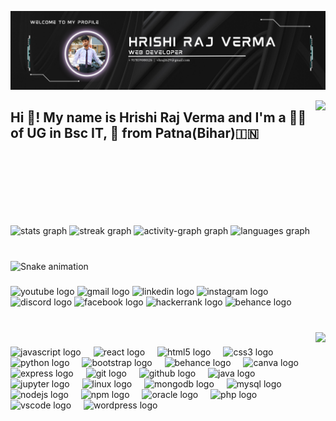 ![logo](https://github.com/Hrishi-29/Hrishi-29/blob/main/Hrishi%20RAj%20Verma.png)

<img align="right" height="200" src="https://raw.githubusercontent.com/TheDudeThatCode/TheDudeThatCode/master/Assets/Developer.gif"  />

###

<h2 align="left">Hi 👋! My name is Hrishi Raj Verma and I'm a 👨‍🎓 of UG in Bsc IT, 🚀 from Patna(Bihar)🇮🇳</h2>

###

<br clear="both">

<div align="left">
  <img src="https://github-readme-stats.vercel.app/api?username=Hrishi-29&hide_title=false&hide_rank=false&show_icons=true&include_all_commits=true&count_private=true&disable_animations=false&theme=codeSTACKr&locale=en&hide_border=false" height="150" alt="stats graph"  />
  <img src="https://streak-stats.demolab.com?user=Hrishi-29&locale=en&mode=weekly&theme=codeSTACKr&hide_border=true&border_radius=15" height="150" alt="streak graph"  />
  <img src="https://github-readme-activity-graph.vercel.app/graph?username=Hrishi-29&hide_border=true&area=true&theme=nord&radius=15" height="150" alt="activity-graph graph"  />
  <img src="https://github-readme-stats.vercel.app/api/top-langs?username=Hrishi-29&locale=en&hide_title=true&layout=compact&card_width=320&langs_count=5&theme=codeSTACKr&hide_border=true" height="150" alt="languages graph"  />
</div>

###

<br clear="both">

<img src="https://raw.githubusercontent.com/Hrishi-29/Hrishi-29/output/snake.svg" alt="Snake animation" />

###

<div align="left">
  <img src="https://raw.githubusercontent.com/maurodesouza/profile-readme-generator/master/src/assets/icons/social/youtube/default.svg" width="54" height="28" alt="youtube logo"  />
  <img src="https://raw.githubusercontent.com/maurodesouza/profile-readme-generator/master/src/assets/icons/social/gmail/default.svg" width="54" height="28" alt="gmail logo"  />
  <img src="https://raw.githubusercontent.com/maurodesouza/profile-readme-generator/master/src/assets/icons/social/linkedin/default.svg" width="54" height="28" alt="linkedin logo"  />
  <img src="https://raw.githubusercontent.com/maurodesouza/profile-readme-generator/master/src/assets/icons/social/instagram/default.svg" width="54" height="28" alt="instagram logo"  />
  <img src="https://raw.githubusercontent.com/maurodesouza/profile-readme-generator/master/src/assets/icons/social/discord/default.svg" width="54" height="28" alt="discord logo"  />
  <img src="https://raw.githubusercontent.com/maurodesouza/profile-readme-generator/master/src/assets/icons/social/facebook/default.svg" width="54" height="28" alt="facebook logo"  />
  <img src="https://raw.githubusercontent.com/maurodesouza/profile-readme-generator/master/src/assets/icons/social/hackerrank/default.svg" width="54" height="28" alt="hackerrank logo"  />
  <img src="https://raw.githubusercontent.com/maurodesouza/profile-readme-generator/master/src/assets/icons/social/behance/default.svg" width="54" height="28" alt="behance logo"  />
</div>

###

<br clear="both">

<img align="right" height="200" src="https://i.giphy.com/media/v1.Y2lkPTc5MGI3NjExOW9vNnZyaWpyOTB1enZ6eW9nZjR4bWQ3cmE4OTV1aGw1cHZjOWcwaCZlcD12MV9pbnRlcm5hbF9naWZfYnlfaWQmY3Q9dg/Z3B0wdvuunh9Xg9w9w/giphy.gif"  />

###

<div align="left">
  <img src="https://cdn.jsdelivr.net/gh/devicons/devicon/icons/javascript/javascript-original.svg" height="30" alt="javascript logo"  />
  <img width="12" />
  <img src="https://cdn.jsdelivr.net/gh/devicons/devicon/icons/react/react-original.svg" height="30" alt="react logo"  />
  <img width="12" />
  <img src="https://cdn.jsdelivr.net/gh/devicons/devicon/icons/html5/html5-original.svg" height="30" alt="html5 logo"  />
  <img width="12" />
  <img src="https://cdn.jsdelivr.net/gh/devicons/devicon/icons/css3/css3-original.svg" height="30" alt="css3 logo"  />
  <img width="12" />
  <img src="https://cdn.jsdelivr.net/gh/devicons/devicon/icons/python/python-original.svg" height="30" alt="python logo"  />
  <img width="12" />
  <img src="https://cdn.jsdelivr.net/gh/devicons/devicon/icons/bootstrap/bootstrap-original.svg" height="30" alt="bootstrap logo"  />
  <img width="12" />
  <img src="https://cdn.jsdelivr.net/gh/devicons/devicon/icons/behance/behance-original.svg" height="30" alt="behance logo"  />
  <img width="12" />
  <img src="https://cdn.jsdelivr.net/gh/devicons/devicon/icons/canva/canva-original.svg" height="30" alt="canva logo"  />
  <img width="12" />
  <img src="https://cdn.jsdelivr.net/gh/devicons/devicon/icons/express/express-original.svg" height="30" alt="express logo"  />
  <img width="12" />
  <img src="https://cdn.jsdelivr.net/gh/devicons/devicon/icons/git/git-original.svg" height="30" alt="git logo"  />
  <img width="12" />
  <img src="https://cdn.jsdelivr.net/gh/devicons/devicon/icons/github/github-original.svg" height="30" alt="github logo"  />
  <img width="12" />
  <img src="https://cdn.jsdelivr.net/gh/devicons/devicon/icons/java/java-original.svg" height="30" alt="java logo"  />
  <img width="12" />
  <img src="https://cdn.jsdelivr.net/gh/devicons/devicon/icons/jupyter/jupyter-original.svg" height="30" alt="jupyter logo"  />
  <img width="12" />
  <img src="https://cdn.jsdelivr.net/gh/devicons/devicon/icons/linux/linux-original.svg" height="30" alt="linux logo"  />
  <img width="12" />
  <img src="https://cdn.jsdelivr.net/gh/devicons/devicon/icons/mongodb/mongodb-original.svg" height="30" alt="mongodb logo"  />
  <img width="12" />
  <img src="https://cdn.jsdelivr.net/gh/devicons/devicon/icons/mysql/mysql-original.svg" height="30" alt="mysql logo"  />
  <img width="12" />
  <img src="https://cdn.jsdelivr.net/gh/devicons/devicon/icons/nodejs/nodejs-original.svg" height="30" alt="nodejs logo"  />
  <img width="12" />
  <img src="https://cdn.jsdelivr.net/gh/devicons/devicon/icons/npm/npm-original-wordmark.svg" height="30" alt="npm logo"  />
  <img width="12" />
  <img src="https://cdn.jsdelivr.net/gh/devicons/devicon/icons/oracle/oracle-original.svg" height="30" alt="oracle logo"  />
  <img width="12" />
  <img src="https://cdn.jsdelivr.net/gh/devicons/devicon/icons/php/php-original.svg" height="30" alt="php logo"  />
  <img width="12" />
  <img src="https://cdn.jsdelivr.net/gh/devicons/devicon/icons/vscode/vscode-original.svg" height="30" alt="vscode logo"  />
  <img width="12" />
  <img src="https://cdn.jsdelivr.net/gh/devicons/devicon/icons/wordpress/wordpress-original.svg" height="30" alt="wordpress logo"  />
</div>

###
